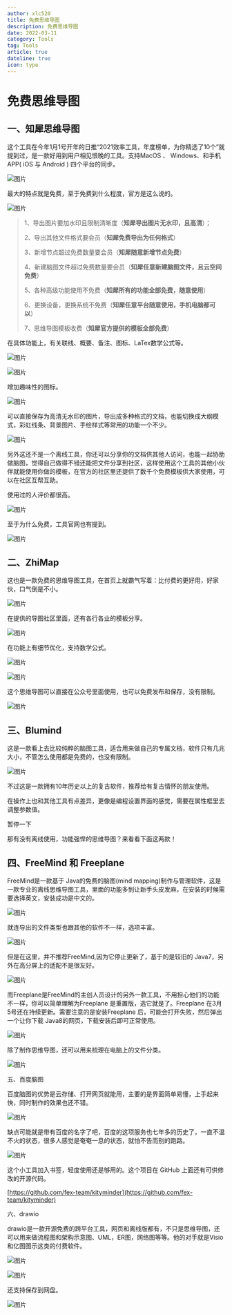 ```yaml
---
author: xlc520
title: 免费思维导图
description: 免费思维导图
date: 2022-03-11
category: Tools
tag: Tools
article: true
dateline: true
icon: type
---
```


# 免费思维导图

## 一、知犀思维导图

这个工具在今年1月1号开年的日推“2021效率工具，年度榜单，为你精选了10个”就提到过，是一款好用到用户相见恨晚的工具。支持MacOS 、 Windows、和手机APP( iOS 与 Android ) 四个平台的同步。

![图片](https://static.xlc520.tk/blogImage/640-1674185301697-0.png)

最大的特点就是免费，至于免费到什么程度，官方是这么说的。

![图片](https://static.xlc520.tk/blogImage/640-1674185301697-3.png)

> 1、导出图片要加水印且限制清晰度（**知犀导出图片无水印，且高清**）；
>
> 2、导出其他文件格式要会员（**知犀免费导出为任何格式**）
>
> 3、新增节点超过免费数量要会员（**知犀随意新增节点免费**）
>
> 4、新建脑图文件超过免费数量要会员（**知犀任意新建脑图文件，且云空间免费**）
>
> 5、各种高级功能使用不免费（**知犀所有的功能全部免费，随意使用**）
>
> 6、更换设备，更换系统不免费（**知犀任意平台随意使用，手机电脑都可以**）
>
> 7、思维导图模板收费（**知犀官方提供的模板全部免费**）

在具体功能上，有关联线、概要、备注、图标、LaTex数学公式等。

![图片](https://static.xlc520.tk/blogImage/640-1674185322588-6.png)

![图片](https://static.xlc520.tk/blogImage/640-1674185325785-9.png)

增加趣味性的图标。

![图片](https://static.xlc520.tk/blogImage/640-1674185327610-12.png)

可以直接保存为高清无水印的图片，导出成多种格式的文档，也能切换成大纲模式，彩虹线条、背景图片、手绘样式等常用的功能一个不少。

![图片](https://static.xlc520.tk/blogImage/640-1674185330058-15.png)



另外这还不是一个离线工具，你还可以分享你的文档供其他人访问，也能一起协助做脑图，觉得自己做得不错还能把文件分享到社区，这样使用这个工具的其他小伙伴就能使用你做的模板，在官方的社区里还提供了数千个免费模板供大家使用，可以在社区互帮互助。

使用过的人评价都很高。



![图片](https://static.xlc520.tk/blogImage/640-1674185332523-18.png)



至于为什么免费，工具官网也有提到。



![图片](https://static.xlc520.tk/blogImage/640-1674185334667-21.png)



## 二、ZhiMap

这也是一款免费的思维导图工具，在首页上就霸气写着：比付费的更好用，好家伙，口气倒是不小。



![图片](https://static.xlc520.tk/blogImage/640-1674185337753-24.png)



在提供的导图社区里面，还有各行各业的模板分享。



![图片](https://static.xlc520.tk/blogImage/640-1674185340040-27.png)



在功能上有细节优化，支持数学公式。



![图片](https://static.xlc520.tk/blogImage/640-1674185341857-30.png)



![图片](https://static.xlc520.tk/blogImage/640-1674185343498-33.png)



这个思维导图可以直接在公众号里面使用，也可以免费发布和保存，没有限制。



![图片](https://static.xlc520.tk/blogImage/640-1674185345803-36.png)



## 三、Blumind

这是一款看上去比较纯粹的脑图工具，适合用来做自己的专属文档，软件只有几兆大小，不管怎么使用都是免费的，也没有限制。



![图片](https://static.xlc520.tk/blogImage/640-1674185347443-39.png)



不过这是一款拥有10年历史以上的复古软件，推荐给有复古情怀的朋友使用。

在操作上也和其他工具有点差异，更像是编程设置界面的感觉，需要在属性框里去调整参数值。



暂停一下

那有没有离线使用，功能强悍的思维导图？来看看下面这两款！



## 四、FreeMind 和 Freeplane

FreeMind是一款基于 Java的免费的脑图(mind mapping)制作与管理软件，这是一款专业的离线思维导图工具，里面的功能多到让新手头皮发麻，在安装的时候需要选择英文，安装成功是中文的。

![图片](https://static.xlc520.tk/blogImage/640-1674185349636-42.png)



就连导出的文件类型也跟其他的软件不一样，选项丰富。



![图片](https://static.xlc520.tk/blogImage/640-1674185351164-45.png)



但是在这里，并不推荐FreeMind,因为它停止更新了，基于的是较旧的 Java7，另外在高分屏上的适配不是很友好。



![图片](https://static.xlc520.tk/blogImage/640-1674185352913-48.png)



而Freeplane是FreeMind的主创人员设计的另外一款工具，不用担心他们的功能不一样，你可以简单理解为Freeplane 是重置版，选它就是了。Freeplane 在3月5号还在持续更新。需要注意的是安装Freeplane 后，可能会打开失败，然后弹出一个让你下载 Java8的网页，下载安装后即可正常使用。



![图片](https://static.xlc520.tk/blogImage/640-1674185354723-51.png)



除了制作思维导图，还可以用来梳理在电脑上的文件分类。



![图片](https://static.xlc520.tk/blogImage/640-1674185357292-54.png)



五、百度脑图

百度脑图的优势是云存储、打开网页就能用，主要的是界面简单易懂，上手起来快，同时制作的效果也还不错。



![图片](https://static.xlc520.tk/blogImage/640-1674185359900-57.png)



缺点可能就是带有百度的名字了吧，百度的这项服务也七年多的历史了，一直不温不火的状态，很多人感觉是奄奄一息的状态，就怕不告而别的跑路。



![图片](https://static.xlc520.tk/blogImage/640-1674185361501-60.png)



这个小工具加入书签，轻度使用还是够用的。这个项目在 GitHub 上面还有可供修改的开源代码。

[https://github.com/fex-team/kityminder](https://github.com/fex-team/kityminder)



六、drawio

drawio是一款开源免费的跨平台工具，网页和离线版都有，不只是思维导图，还可以用来做流程图和架构示意图、UML，ER图，网络图等等。他的对手就是Visio和亿图图示这类的付费软件。



![图片](https://static.xlc520.tk/blogImage/640-1674185363351-63.png)



![图片](https://static.xlc520.tk/blogImage/640-1674185365451-66.png)



还支持保存到网盘。



![图片](https://static.xlc520.tk/blogImage/640-1674185366987-69.png)